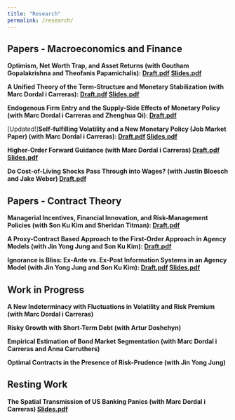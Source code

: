 ```yaml
---
title: "Research"
permalink: /research/
---
```


## Papers - Macroeconomics and Finance    

**Optimism, Net Worth Trap, and Asset Returns (with Goutham Gopalakrishna and Theofanis Papamichalis): [Draft.pdf](/files/Optimism.pdf) [Slides.pdf](/files/Optimism_slides.pdf)**     


**A Unified Theory of the Term-Structure and Monetary Stabilization (with Marc Dordal i Carreras): [Draft.pdf](/files/Term_Structure.pdf) [Slides.pdf](/files/Term_Structure_Slides.pdf)**     


**Endogenous Firm Entry and the Supply-Side Effects of Monetary Policy (with Marc Dordal i Carreras and Zhenghua Qi): [Draft.pdf](/files/ADAS_Theory.pdf)**      


[Updated!]**Self-fulfilling Volatility and a New Monetary Policy (Job Market Paper) (with Marc Dordal i Carreras): [Draft.pdf](/files/Self-fulfilling_volatility.pdf) [Slides.pdf](/files/Self-fulfilling_volatility_slides.pdf)**    


**Higher-Order Forward Guidance (with Marc Dordal i Carreras) [Draft.pdf](/files/Higher_order_forward_guidance.pdf) [Slides.pdf](/files/higherFG_slides.pdf)**    


**Do Cost-of-Living Shocks Pass Through into Wages? (with Justin Bloesch and Jake Weber) [Draft.pdf](/files/COL.pdf)**     

 

## Papers - Contract Theory    


**Managerial Incentives, Financial Innovation, and Risk-Management Policies (with Son Ku Kim and Sheridan Titman): [Draft.pdf](/files/Risk_Management.pdf)**    

**A Proxy-Contract Based Approach to the First-Order Approach in Agency Models (with Jin Yong Jung and Son Ku Kim): [Draft.pdf](/files/First_order_approach.pdf)**  

**Ignorance is Bliss: Ex-Ante vs. Ex-Post Information Systems in an Agency Model (with Jin Yong Jung and Son Ku Kim): [Draft.pdf](/files/Ex_Post_vs_Ex_Ante.pdf) [Slides.pdf](/files/Ex_Post_vs_Ex_Ante_slides.pdf)**    



## Work in Progress

**A New Indeterminacy with Fluctuations in Volatility and Risk Premium (with Marc Dordal i Carreras)**  


**Risky Growth with Short-Term Debt (with Artur Doshchyn)**  

  
**Empirical Estimation of Bond Market Segmentation (with Marc Dordal i Carreras and Anna Carruthers)**  

  
**Optimal Contracts in the Presence of Risk-Prudence (with Jin Yong Jung)**  





## Resting Work

**The Spatial Transmission of US Banking Panics (with Marc Dordal i Carreras) [Slides.pdf](/files/US_Panics_paper.pdf)**

